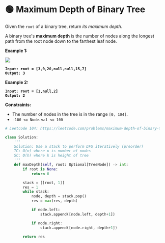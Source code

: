 # 🟢 Maximum Depth of Binary Tree

Given the `root` of a binary tree, return _its maximum depth_.

A binary tree's **maximum depth** is the number of nodes along the longest path from the root node down to the farthest leaf node.&#x20;

**Example 1:**

![](https://assets.leetcode.com/uploads/2020/11/26/tmp-tree.jpg)

<pre><code><strong>Input: root = [3,9,20,null,null,15,7]
</strong><strong>Output: 3
</strong></code></pre>

**Example 2:**

<pre><code><strong>Input: root = [1,null,2]
</strong><strong>Output: 2
</strong></code></pre>

**Constraints:**

* The number of nodes in the tree is in the range `[0, 104]`.
* `-100 <= Node.val <= 100`

```python
# Leetcode 104: https://leetcode.com/problems/maximum-depth-of-binary-tree/

class Solution:
    '''
    Solution: Use a stack to perform DFS iteratively (preorder)
    TC: O(n) where n is number of nodes
    SC: O(h) where h is height of tree
    '''
    def maxDepth(self, root: Optional[TreeNode]) -> int:
        if root is None:
            return 0

        stack = [[root, 1]]
        res = 1
        while stack:
            node, depth = stack.pop()
            res = max(res, depth)

            if node.left:
                stack.append([node.left, depth+1])

            if node.right:
                stack.append([node.right, depth+1])

        return res
```
